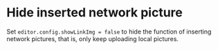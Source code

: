 # Hide inserted network picture

Set `editor.config.showLinkImg = false` to hide the function of inserting network pictures, that is, only keep uploading local pictures.